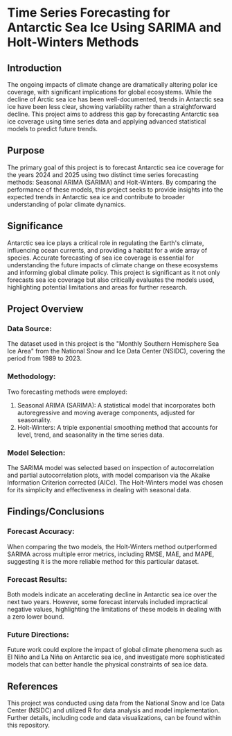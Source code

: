 # Time Series Forecasting for Antarctic Sea Ice Using SARIMA and Holt-Winters Methods

## Introduction
The ongoing impacts of climate change are dramatically altering polar ice coverage, with significant implications for global ecosystems. While the decline of Arctic sea ice has been well-documented, trends in Antarctic sea ice have been less clear, showing variability rather than a straightforward decline. This project aims to address this gap by forecasting Antarctic sea ice coverage using time series data and applying advanced statistical models to predict future trends. <br />

## Purpose
The primary goal of this project is to forecast Antarctic sea ice coverage for the years 2024 and 2025 using two distinct time series forecasting methods: Seasonal ARIMA (SARIMA) and Holt-Winters. By comparing the performance of these models, this project seeks to provide insights into the expected trends in Antarctic sea ice and contribute to broader understanding of polar climate dynamics. <br />

## Significance
Antarctic sea ice plays a critical role in regulating the Earth's climate, influencing ocean currents, and providing a habitat for a wide array of species. Accurate forecasting of sea ice coverage is essential for understanding the future impacts of climate change on these ecosystems and informing global climate policy. This project is significant as it not only forecasts sea ice coverage but also critically evaluates the models used, highlighting potential limitations and areas for further research. <br />

## Project Overview
### Data Source:
The dataset used in this project is the "Monthly Southern Hemisphere Sea Ice Area" from the National Snow and Ice Data Center (NSIDC), covering the period from 1989 to 2023. <br />

### Methodology:
Two forecasting methods were employed: <br />
1. Seasonal ARIMA (SARIMA): A statistical model that incorporates both autoregressive and moving average components, adjusted for seasonality. <br />
2. Holt-Winters: A triple exponential smoothing method that accounts for level, trend, and seasonality in the time series data. <br />

### Model Selection:
The SARIMA model was selected based on inspection of autocorrelation and partial autocorrelation plots, with model comparison via the Akaike Information Criterion corrected (AICc). The Holt-Winters model was chosen for its simplicity and effectiveness in dealing with seasonal data. <br />

## Findings/Conclusions
### Forecast Accuracy:
When comparing the two models, the Holt-Winters method outperformed SARIMA across multiple error metrics, including RMSE, MAE, and MAPE, suggesting it is the more reliable method for this particular dataset. <br />

### Forecast Results: 
Both models indicate an accelerating decline in Antarctic sea ice over the next two years. However, some forecast intervals included impractical negative values, highlighting the limitations of these models in dealing with a zero lower bound. <br />

### Future Directions: 
Future work could explore the impact of global climate phenomena such as El Niño and La Niña on Antarctic sea ice, and investigate more sophisticated models that can better handle the physical constraints of sea ice data. <br />

## References
This project was conducted using data from the National Snow and Ice Data Center (NSIDC) and utilized R for data analysis and model implementation. Further details, including code and data visualizations, can be found within this repository.





